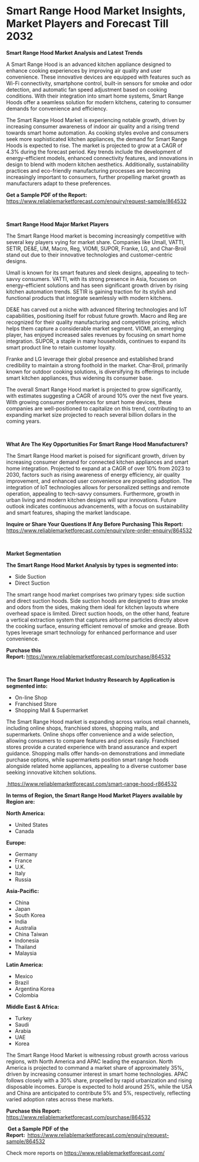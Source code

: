 <p><h1>Smart Range Hood Market Insights, Market Players and Forecast Till 2032</h1></p><p><strong>Smart Range Hood Market Analysis and Latest Trends</strong></p>
<p><p>A Smart Range Hood is an advanced kitchen appliance designed to enhance cooking experiences by improving air quality and user convenience. These innovative devices are equipped with features such as Wi-Fi connectivity, smartphone control, built-in sensors for smoke and odor detection, and automatic fan speed adjustment based on cooking conditions. With their integration into smart home systems, Smart Range Hoods offer a seamless solution for modern kitchens, catering to consumer demands for convenience and efficiency.</p><p>The Smart Range Hood Market is experiencing notable growth, driven by increasing consumer awareness of indoor air quality and a rising trend towards smart home automation. As cooking styles evolve and consumers seek more sophisticated kitchen appliances, the demand for Smart Range Hoods is expected to rise. The market is projected to grow at a CAGR of 4.3% during the forecast period. Key trends include the development of energy-efficient models, enhanced connectivity features, and innovations in design to blend with modern kitchen aesthetics. Additionally, sustainability practices and eco-friendly manufacturing processes are becoming increasingly important to consumers, further propelling market growth as manufacturers adapt to these preferences.</p></p>
<p><strong>Get a Sample PDF of the Report:&nbsp;</strong> <a href="https://www.reliablemarketforecast.com/enquiry/request-sample/864532?utm_campaign=2413&utm_medium=2&utm_source=Github&utm_content=ia&utm_term=05042025&utm_id=smart-range-hood">https://www.reliablemarketforecast.com/enquiry/request-sample/864532</a></p>
<p>&nbsp;</p>
<p><strong>Smart Range Hood Major Market Players</strong></p>
<p><p>The Smart Range Hood market is becoming increasingly competitive with several key players vying for market share. Companies like Umall, VATTI, SETIR, DE&E, UM, Macro, Reg, VIOMI, SUPOR, Franke, LG, and Char-Broil stand out due to their innovative technologies and customer-centric designs.</p><p>Umall is known for its smart features and sleek designs, appealing to tech-savvy consumers. VATTI, with its strong presence in Asia, focuses on energy-efficient solutions and has seen significant growth driven by rising kitchen automation trends. SETIR is gaining traction for its stylish and functional products that integrate seamlessly with modern kitchens.</p><p>DE&E has carved out a niche with advanced filtering technologies and IoT capabilities, positioning itself for robust future growth. Macro and Reg are recognized for their quality manufacturing and competitive pricing, which helps them capture a considerable market segment. VIOMI, an emerging player, has enjoyed increased sales revenues by focusing on smart home integration. SUPOR, a staple in many households, continues to expand its smart product line to retain customer loyalty.</p><p>Franke and LG leverage their global presence and established brand credibility to maintain a strong foothold in the market. Char-Broil, primarily known for outdoor cooking solutions, is diversifying its offerings to include smart kitchen appliances, thus widening its consumer base.</p><p>The overall Smart Range Hood market is projected to grow significantly, with estimates suggesting a CAGR of around 10% over the next five years. With growing consumer preferences for smart home devices, these companies are well-positioned to capitalize on this trend, contributing to an expanding market size projected to reach several billion dollars in the coming years.</p></p>
<p>&nbsp;</p>
<p><strong>What Are The Key Opportunities For Smart Range Hood Manufacturers?</strong></p>
<p><p>The Smart Range Hood market is poised for significant growth, driven by increasing consumer demand for connected kitchen appliances and smart home integration. Projected to expand at a CAGR of over 10% from 2023 to 2030, factors such as rising awareness of energy efficiency, air quality improvement, and enhanced user convenience are propelling adoption. The integration of IoT technologies allows for personalized settings and remote operation, appealing to tech-savvy consumers. Furthermore, growth in urban living and modern kitchen designs will spur innovations. Future outlook indicates continuous advancements, with a focus on sustainability and smart features, shaping the market landscape.</p></p>
<p><strong>Inquire or Share Your Questions If Any Before Purchasing This Report:</strong> <a href="https://www.reliablemarketforecast.com/enquiry/pre-order-enquiry/864532?utm_campaign=2413&utm_medium=2&utm_source=Github&utm_content=ia&utm_term=05042025&utm_id=smart-range-hood">https://www.reliablemarketforecast.com/enquiry/pre-order-enquiry/864532</a></p>
<p>&nbsp;</p>
<p><strong>Market Segmentation</strong></p>
<p><strong>The Smart Range Hood Market Analysis by types is segmented into:</strong></p>
<p><ul><li>Side Suction</li><li>Direct Suction</li></ul></p>
<p><p>The smart range hood market comprises two primary types: side suction and direct suction hoods. Side suction hoods are designed to draw smoke and odors from the sides, making them ideal for kitchen layouts where overhead space is limited. Direct suction hoods, on the other hand, feature a vertical extraction system that captures airborne particles directly above the cooking surface, ensuring efficient removal of smoke and grease. Both types leverage smart technology for enhanced performance and user convenience.</p></p>
<p><strong>Purchase this Report:&nbsp;</strong><a href="https://www.reliablemarketforecast.com/purchase/864532?utm_campaign=2413&utm_medium=2&utm_source=Github&utm_content=ia&utm_term=05042025&utm_id=smart-range-hood">https://www.reliablemarketforecast.com/purchase/864532</a></p>
<p>&nbsp;</p>
<p><strong>The Smart Range Hood Market Industry Research by Application is segmented into:</strong></p>
<p><ul><li>On-line Shop</li><li>Franchised Store</li><li>Shopping Mall & Supermarket</li></ul></p>
<p><p>The Smart Range Hood market is expanding across various retail channels, including online shops, franchised stores, shopping malls, and supermarkets. Online shops offer convenience and a wide selection, allowing consumers to compare features and prices easily. Franchised stores provide a curated experience with brand assurance and expert guidance. Shopping malls offer hands-on demonstrations and immediate purchase options, while supermarkets position smart range hoods alongside related home appliances, appealing to a diverse customer base seeking innovative kitchen solutions.</p></p>
<p><a href="https://www.reliablemarketforecast.com/smart-range-hood-r864532?utm_campaign=2413&utm_medium=2&utm_source=Github&utm_content=ia&utm_term=05042025&utm_id=smart-range-hood">&nbsp;https://www.reliablemarketforecast.com/smart-range-hood-r864532</a></p>
<p><strong>In terms of Region, the Smart Range Hood Market Players available by Region are:</strong></p>
<p>
    <p> <strong> North America: </strong>
        <ul>
            <li>United States</li>
            <li>Canada</li>
        </ul>
        </p> 
    <p> <strong> Europe: </strong>
        <ul>
            <li>Germany</li>
            <li>France</li>
            <li>U.K.</li>
            <li>Italy</li>
            <li>Russia</li>
        </ul>
        </p> 
    <p> <strong> Asia-Pacific: </strong>
        <ul>
            <li>China</li>
            <li>Japan</li>
            <li>South Korea</li>
            <li>India</li>
            <li>Australia</li>
            <li>China Taiwan</li>
            <li>Indonesia</li>
            <li>Thailand</li>
            <li>Malaysia</li>
        </ul>
        </p> 
    <p> <strong> Latin America: </strong>
        <ul>
            <li>Mexico</li>
            <li>Brazil</li>
            <li>Argentina Korea</li>
            <li>Colombia</li>
        </ul>
        </p> 
    <p> <strong> Middle East & Africa: </strong>
        <ul>
            <li>Turkey</li>
            <li>Saudi</li>
            <li>Arabia</li>
            <li>UAE</li>
            <li>Korea</li>
        </ul>
    </p>
    </p>
<p><p>The Smart Range Hood Market is witnessing robust growth across various regions, with North America and APAC leading the expansion. North America is projected to command a market share of approximately 35%, driven by increasing consumer interest in smart home technologies. APAC follows closely with a 30% share, propelled by rapid urbanization and rising disposable incomes. Europe is expected to hold around 25%, while the USA and China are anticipated to contribute 5% and 5%, respectively, reflecting varied adoption rates across these markets.</p></p>
<p><strong>Purchase this Report: </strong><a href="https://www.reliablemarketforecast.com/purchase/864532?utm_campaign=2413&utm_medium=2&utm_source=Github&utm_content=ia&utm_term=05042025&utm_id=smart-range-hood">https://www.reliablemarketforecast.com/purchase/864532</a></p>
<p>&nbsp;<strong>Get a Sample PDF of the Report:&nbsp;&nbsp;</strong><a href="https://www.reliablemarketforecast.com/enquiry/request-sample/864532?utm_campaign=2413&utm_medium=2&utm_source=Github&utm_content=ia&utm_term=05042025&utm_id=smart-range-hood">https://www.reliablemarketforecast.com/enquiry/request-sample/864532</a></p>
<p><strong></strong></p>
<p>Check more reports on <a href="https://www.reliablemarketforecast.com/?utm_campaign=2413&utm_medium=2&utm_source=Github&utm_content=ia&utm_term=05042025&utm_id=smart-range-hood">https://www.reliablemarketforecast.com/</a></p>